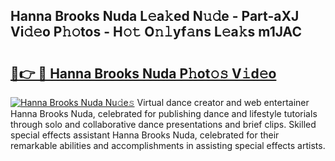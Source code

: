 ## Hanna Brooks Nuda L𝚎a𝚔ed N𝚞𝚍e - Part-aXJ Vi𝚍𝚎o P𝚑𝚘tos - H𝚘𝚝 O𝚗𝚕yf𝚊ns L𝚎a𝚔s m1JAC

# <h2><a href="http://kf8d3v.oniu.top/?m=Hanna+Brooks+Nuda">🔗👉 🔴 Hanna Brooks Nuda P𝚑ot𝚘𝚜 V𝚒d𝚎o</a></h2>

[![Hanna Brooks Nuda Nu𝚍e𝚜](https://i.imgur.com/0qMVB7G.gif)](http://kf8d3v.oniu.top/?m=Hanna+Brooks+Nuda)
Virtual dance creator and web entertainer Hanna Brooks Nuda, celebrated for publishing dance and lifestyle tutorials through solo and collaborative dance presentations and brief clips. Skilled special effects assistant Hanna Brooks Nuda, celebrated for their remarkable abilities and accomplishments in assisting special effects artists.  
